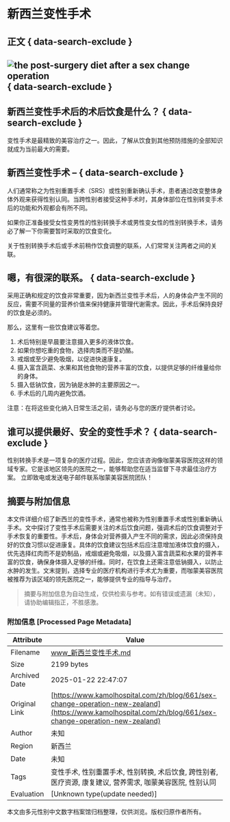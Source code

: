 # 新西兰变性手术

## 正文 { data-search-exclude }


## ![the post-surgery diet after a sex change operation](https://www.kamolhospital.com/uploads/blog/661/data/649980c8e0955.jpg) { data-search-exclude }

## 新西兰变性手术后的术后饮食是什么？ { data-search-exclude }

变性手术是最精致的美容治疗之一。因此，了解从饮食到其他预防措施的全部知识就成为当前最大的需要。

## 新西兰变性手术 – { data-search-exclude }

人们通常称之为性别重置手术（SRS）或性别重新确认手术，患者通过改变整体身体外观来获得性别认同。当跨性别者接受这种手术时，其身体部位在性别转变手术后的功能和外观都会有所不同。

如果你正准备接受女性变男性的性别转换手术或男性变女性的性别转换手术，请务必了解一下你需要暂时采取的饮食变化。

关于性别转换手术后或手术前稍作饮食调整的联系，人们常常关注两者之间的关联。

## 嗯，有很深的联系。 { data-search-exclude }

采用正确和规定的饮食非常重要，因为新西兰变性手术后，人的身体会产生不同的反应，需要不同量的营养价值来保持健康并管理代谢需求。因此，手术后保持良好的饮食是必须的。

那么，这里有一些饮食建议等着您。

1.  术后特别是早晨要注意摄入更多的液体饮食。
2.  如果你想吃重的食物，选择肉类而不是奶酪。
3.  戒烟或至少避免吸烟，以促进快速康复。
4.  摄入富含蔬菜、水果和其他食物的营养丰富的饮食，以提供足够的纤维量给你的身体。
5.  摄入低钠饮食，因为钠是水肿的主要原因之一。
6.  手术后的几周内避免饮酒。

注意：在将这些变化纳入日常生活之前，请务必与您的医疗提供者讨论。

## 谁可以提供最好、安全的变性手术？ { data-search-exclude }

性别转换手术是一项复杂的医疗过程。因此，您应该咨询像咖蒙美容医院这样的领域专家。它是该地区领先的医院之一，能够帮助您在适当监督下寻求最佳治疗方案。 立即致电或发送电子邮件联系咖蒙美容医院团队！
<!-- tcd_original_link https://www.kamolhospital.com/zh/blog/661/sex-change-operation-new-zealand -->


## 摘要与附加信息

<!-- tcd_abstract -->
本文件详细介绍了新西兰的变性手术，通常也被称为性别重置手术或性别重新确认手术。文中探讨了变性手术后需要关注的术后饮食问题，强调术后的饮食调整对于手术恢复的重要性。手术后，身体会对营养摄入产生不同的需求，因此必须保持良好的饮食习惯以促进康复。具体的饮食建议包括术后应注意增加液体饮食的摄入，优先选择红肉而不是奶制品，戒烟或避免吸烟，以及摄入富含蔬菜和水果的营养丰富的饮食，确保身体摄入足够的纤维。同时，在饮食上还需注意低钠摄入，以防止水肿的发生。文末提到，选择专业的医疗机构进行手术尤为重要，而咖蒙美容医院被推荐为该区域的领先医院之一，能够提供专业的指导与治疗。
<!-- tcd_abstract_end -->

> 摘要与附加信息为自动生成，仅供检索与参考。如有错误或遗漏（未知），请协助编辑指正，不胜感激。

### 附加信息 [Processed Page Metadata]

| Attribute       | Value                                  |
|-----------------|----------------------------------------|
| Filename        | www_新西兰变性手术.md                             |
| Size            | 2199 bytes                           |
| Archived Date   | 2025-01-22 22:47:07                             |
| Original Link   | [https://www.kamolhospital.com/zh/blog/661/sex-change-operation-new-zealand](https://www.kamolhospital.com/zh/blog/661/sex-change-operation-new-zealand)                       |
| Author          | 未知                               |
| Region          | 新西兰                               |
| Date            | 未知                                 |
| Tags            | 变性手术, 性别重置手术, 性别转换, 术后饮食, 跨性别者, 医疗资源, 康复建议, 营养需求, 咖蒙美容医院, 性别认同                                 |
| Evaluation            | [Unknown type(update needed)]                                 |
<!-- tcd_table_end -->

本文由多元性别中文数字档案馆归档整理，仅供浏览。版权归原作者所有。
